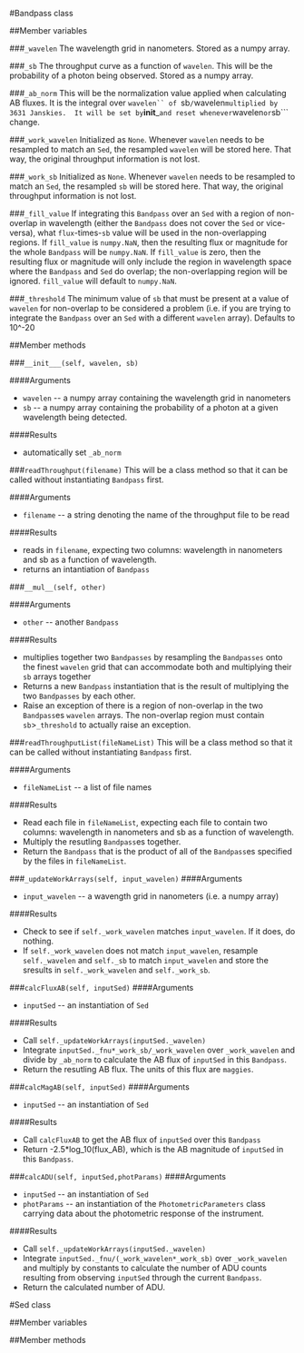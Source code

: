 #Bandpass class


##Member variables

###```_wavelen```
The wavelength grid in nanometers.  Stored as a numpy array.

###```_sb```
The throughput curve as a function of ```wavelen```.  This will be the probability of a photon being observed.  Stored as a numpy array.

###```_ab_norm```
This will be the normalization value applied when calculating AB fluxes.  It is the integral over ```wavelen`` of ```sb```/```wavelen``` multiplied by 3631 Janskies.  It will be set by ```__init___``` and reset whenever ```wavelen``` or ```sb``` change.

###```_work_wavelen```
Initialized as ```None```.  Whenever ```wavelen``` needs to be resampled to match an ```Sed```, the resampled ```wavelen``` will be stored here.  That way, the original throughput information is not lost.

###```_work_sb```
Initialized as ```None```.  Whenever ```wavelen``` needs to be resampled to match an ```Sed```, the resampled ```sb``` will be stored here.  That way, the original throughput information is not lost.

###```_fill_value```
If integrating this ```Bandpass``` over an ```Sed``` with a region of non-overlap in wavelength (either the ```Bandpass``` does not cover the ```Sed``` or vice-versa), what ```flux```-times-```sb``` value will be used in the non-overlapping regions.  If ```fill_value``` is ```numpy.NaN```, then the resulting flux or magnitude for the whole ```Bandpass``` will be ```numpy.NaN```.  If ```fill_value``` is zero, then the resulting flux or magnitude will only include the region in wavelength space where the ```Bandpass``` and ```Sed``` do overlap; the non-overlapping region will be ignored.  ```fill_value``` will default to ```numpy.NaN```.

###```_threshold```
The minimum value of ```sb``` that must be present at a value of ```wavelen``` for non-overlap to be considered a problem (i.e. if you are trying to integrate the ```Bandpass``` over an ```Sed``` with a different ```wavelen``` array).  Defaults to 10^-20


##Member methods

###```__init___(self, wavelen, sb)```

####Arguments
- ```wavelen``` -- a numpy array containing the wavelength grid in nanometers
- ```sb``` -- a numpy array containing the probability of a photon at a given wavelength being detected.

####Results
- automatically set ```_ab_norm```

###```readThroughput(filename)```
This will be a class method so that it can be called without instantiating ```Bandpass``` first.

####Arguments
- ```filename``` -- a string denoting the name of the throughput file to be read

####Results
- reads in ```filename```, expecting two columns: wavelength in nanometers and sb as a function of wavelength.
- returns an intantiation of ```Bandpass```

###```__mul__(self, other)```

####Arguments
- ```other``` -- another ```Bandpass```

####Results
- multiplies together two ```Bandpasses``` by resampling the ```Bandpasses``` onto the finest ```wavelen``` grid that can accommodate both and multiplying their ```sb``` arrays together
- Returns a new ```Bandpass``` instantiation that is the result of multiplying the two ```Bandpasses``` by each other.
- Raise an exception of there is a region of non-overlap in the two ```Bandpass```es ```wavelen``` arrays.  The non-overlap region must contain ```sb```>```_threshold``` to actually raise an exception.

###```readThroughputList(fileNameList)```
This will be a class method so that it can be called without instantiating ```Bandpass``` first.

####Arguments
- ```fileNameList``` -- a list of file names

####Results
- Read each file in ```fileNameList```, expecting each file to contain two columns: wavelength in nanometers and sb as a function of wavelength.
- Multiply the resutling ```Bandpass```es together.
- Return the ```Bandpass``` that is the product of all of the ```Bandpass```es specified by the files in ```fileNameList```.

###```_updateWorkArrays(self, input_wavelen)```
####Arguments
- ```input_wavelen``` -- a wavength grid in nanometers (i.e. a numpy array)

####Results
- Check to see if ```self._work_wavelen``` matches ```input_wavelen```.  If it does, do nothing.
- If ```self._work_wavelen``` does not match ```input_wavelen```, resample ```self._wavelen``` and ```self._sb``` to match ```input_wavelen``` and store the sresults in ```self._work_wavelen``` and ```self._work_sb```.

###```calcFluxAB(self, inputSed)```
####Arguments
- ```inputSed``` -- an instantiation of ```Sed```

####Results
- Call ```self._updateWorkArrays(inputSed._wavelen)```
- Integrate ```inputSed._fnu*_work_sb/_work_wavelen``` over ```_work_wavelen``` and divide by ```_ab_norm``` to calculate the AB flux of ```inputSed``` in this ```Bandpass```.
- Return the resutling AB flux.  The units of this flux are `maggies`.

###```calcMagAB(self, inputSed)```
####Arguments
- ```inputSed``` -- an instantiation of ```Sed```

####Results
- Call ```calcFluxAB``` to get the AB flux of ```inputSed``` over this ```Bandpass```
- Return -2.5*log_10(flux_AB), which is the AB magnitude of ```inputSed``` in this ```Bandpass```.

###```calcADU(self, inputSed,photParams)```
####Arguments
- ```inputSed``` -- an instantiation of ```Sed```
- ```photParams``` -- an instantiation of the ```PhotometricParameters``` class carrying data about the photometric response of the instrument.

####Results
- Call ```self._updateWorkArrays(inputSed._wavelen)```
- Integrate ```inputSed._fnu/(_work_wavelen*_work_sb)``` over ```_work_wavelen``` and multiply by constants to calculate the number of ADU counts resulting from observing ```inputSed``` through the current ```Bandpass```.
- Return the calculated number of ADU.

#Sed class

##Member variables

##Member methods
